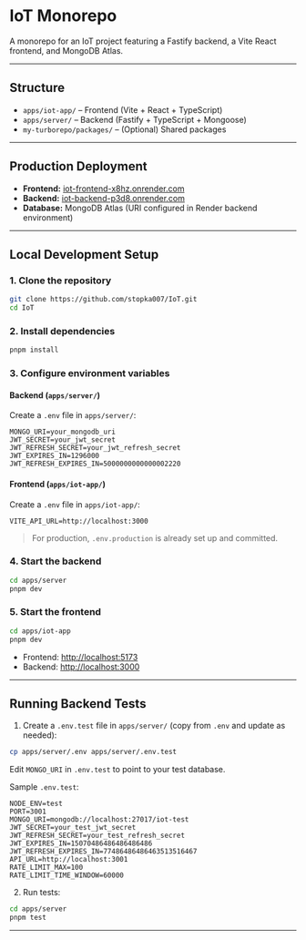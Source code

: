 # IoT Monorepo

A monorepo for an IoT project featuring a Fastify backend, a Vite React frontend, and MongoDB Atlas.

---

## Structure

- `apps/iot-app/` – Frontend (Vite + React + TypeScript)
- `apps/server/` – Backend (Fastify + TypeScript + Mongoose)
- `my-turborepo/packages/` – (Optional) Shared packages

---

## Production Deployment

- **Frontend:** [iot-frontend-x8hz.onrender.com](https://iot-frontend-x8hz.onrender.com)
- **Backend:** [iot-backend-p3d8.onrender.com](https://iot-backend-p3d8.onrender.com)
- **Database:** MongoDB Atlas (URI configured in Render backend environment)

---

## Local Development Setup

### 1. Clone the repository

```sh
git clone https://github.com/stopka007/IoT.git
cd IoT
```

### 2. Install dependencies

```sh
pnpm install
```

### 3. Configure environment variables

#### Backend (`apps/server/`)

Create a `.env` file in `apps/server/`:

```
MONGO_URI=your_mongodb_uri
JWT_SECRET=your_jwt_secret
JWT_REFRESH_SECRET=your_jwt_refresh_secret
JWT_EXPIRES_IN=1296000
JWT_REFRESH_EXPIRES_IN=5000000000000002220
```

#### Frontend (`apps/iot-app/`)

Create a `.env` file in `apps/iot-app/`:

```
VITE_API_URL=http://localhost:3000
```

> For production, `.env.production` is already set up and committed.

### 4. Start the backend

```sh
cd apps/server
pnpm dev
```

### 5. Start the frontend

```sh
cd apps/iot-app
pnpm dev
```

- Frontend: [http://localhost:5173](http://localhost:5173)
- Backend: [http://localhost:3000](http://localhost:3000)

---

## Running Backend Tests

1. Create a `.env.test` file in `apps/server/` (copy from `.env` and update as needed):

```sh
cp apps/server/.env apps/server/.env.test
```

Edit `MONGO_URI` in `.env.test` to point to your test database.

Sample `.env.test`:

```
NODE_ENV=test
PORT=3001
MONGO_URI=mongodb://localhost:27017/iot-test
JWT_SECRET=your_test_jwt_secret
JWT_REFRESH_SECRET=your_test_refresh_secret
JWT_EXPIRES_IN=15070486486486486486
JWT_REFRESH_EXPIRES_IN=77486486486463513516467
API_URL=http://localhost:3001
RATE_LIMIT_MAX=100
RATE_LIMIT_TIME_WINDOW=60000
```

2. Run tests:

```sh
cd apps/server
pnpm test
```

---
